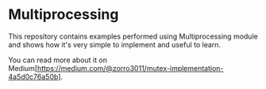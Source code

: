 # Multiprocessing

This repository contains examples performed using Multiprocessing module and shows how it's very simple to implement and useful to learn.

You can read more about it on Medium[https://medium.com/@zorro3011/mutex-implementation-4a5d0c76a50b].